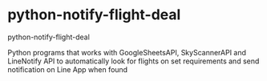 # python-notify-flight-deal
python-notify-flight-deal

Python programs that works with GoogleSheetsAPI, SkyScannerAPI and LineNotify API to automatically look for flights on set requirements and send notification on Line App when found

